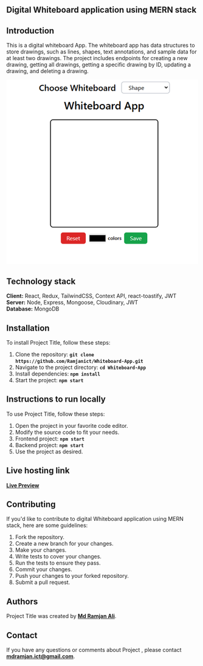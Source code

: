 ## **Digital Whiteboard application using MERN stack**
## **Introduction**
This is a digital whiteboard App. The whiteboard app has data structures to store drawings, such as lines, shapes, text annotations, and sample data for at least two drawings. The project includes endpoints for creating a new drawing, getting all drawings, getting a specific drawing by ID, updating a drawing, and deleting a drawing.

![](https://github.com/Ramjanict/Whiteboard-App/blob/main/frontend/src/assets/Board.png?raw=true)

## **Technology stack**
**Client:** React, Redux, TailwindCSS, Context API, react-toastify, JWT <br>
**Server:** Node, Express, Mongoose, Cloudinary, JWT <br>
**Database:** MongoDB 


## **Installation**
To install Project Title, follow these steps:
1. Clone the repository: **`git clone https://github.com/Ramjanict/Whiteboard-App.git`**
2. Navigate to the project directory: **`cd Whiteboard-App`**
3. Install dependencies: **`npm install`**
4. Start the project: **`npm start`**

## **Instructions to run locally**
To use Project Title, follow these steps:
1. Open the project in your favorite code editor.
2. Modify the source code to fit your needs.
3. Frontend project: **`npm start`**
4. Backend project: **`npm start`**
5. Use the project as desired.

## **Live hosting link**
**[Live Preview](https://yourwhiteboard.vercel.app/)**

## **Contributing**
If you'd like to contribute to digital Whiteboard application using MERN stack, here are some guidelines:

1. Fork the repository.
2. Create a new branch for your changes.
3. Make your changes.
4. Write tests to cover your changes.
5. Run the tests to ensure they pass.
6. Commit your changes.
7. Push your changes to your forked repository.
8. Submit a pull request.


## **Authors**
Project Title was created by **[Md Ramjan Ali](https://github.com/Ramjanict)**.

## **Contact**

If you have any questions or comments about Project , please contact **mdramjan.ict@gmail.com**.

